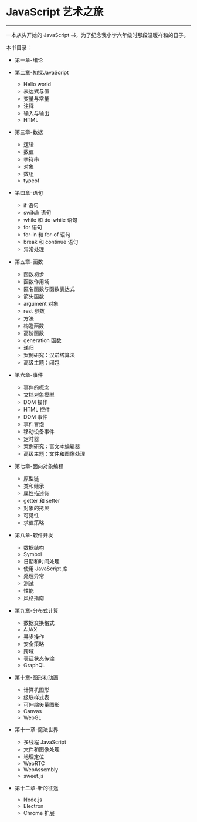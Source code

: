 # JavaScript 艺术之旅

---

一本从头开始的 JavaScript 书，为了纪念我小学六年级时那段温暖祥和的日子。



本书目录：

- 第一章-绪论

- 第二章-初探JavaScript
  - Hello world
  - 表达式与值
  - 变量与常量
  - 注释
  - 输入与输出
  - HTML

- 第三章-数据
  - 逻辑
  - 数值
  - 字符串
  - 对象
  - 数组
  - typeof

- 第四章-语句
  - if 语句
  - switch 语句
  - while 和 do-while 语句
  - for 语句
  - for-in 和 for-of 语句
  - break 和 continue 语句
  - 异常处理

- 第五章-函数
  - 函数初步
  - 函数作用域
  - 匿名函数与函数表达式
  - 箭头函数
  - argument 对象
  - rest 参数
  - 方法
  - 构造函数
  - 高阶函数
  - generation 函数
  - 递归
  - 案例研究：汉诺塔算法
  - 高级主题：闭包

- 第六章-事件
  - 事件的概念
  - 文档对象模型
  - DOM 操作
  - HTML 控件
  - DOM 事件
  - 事件冒泡
  - 移动设备事件
  - 定时器
  - 案例研究：富文本编辑器
  - 高级主题：文件和图像处理

- 第七章-面向对象编程
  - 原型链
  - 类和继承
  - 属性描述符
  - getter 和 setter
  - 对象的拷贝
  - 可见性
  - 求值策略

- 第八章-软件开发
  - 数据结构
  - Symbol
  - 日期和时间处理
  - 使用 JavaScript 库
  - 处理异常
  - 测试
  - 性能
  - 风格指南

- 第九章-分布式计算
  - 数据交换格式
  - AJAX
  - 异步操作
  - 安全策略
  - 跨域
  - 表征状态传输
  - GraphQL

- 第十章-图形和动画

  - 计算机图形
  - 级联样式表
  - 可伸缩矢量图形
  - Canvas
  - WebGL

- 第十一章-魔法世界

  - 多线程 JavaScript
  - 文件和图像处理
  - 地理定位
  - WebRTC
  - WebAssembly
  - sweet.js

- 第十二章-新的征途

  - Node.js
  - Electron
  - Chrome 扩展

  
